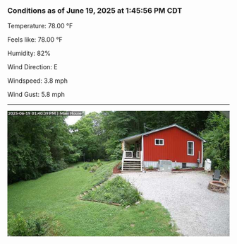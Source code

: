 ### Conditions as of June 19, 2025 at 1:45:56 PM CDT 

Temperature: 78.00 &deg;F

Feels like: 78.00 &deg;F

Humidity: 82%

Wind Direction: E

Windspeed: 3.8 mph

Wind Gust: 5.8 mph

---

<img src="./images/latest.jpeg"/>

